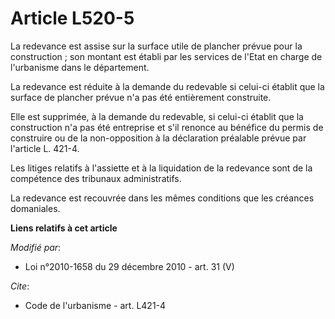 # Article L520-5

La redevance est assise sur la surface utile de plancher prévue pour la construction ; son montant est établi par les
services de l'Etat en charge de l'urbanisme dans le département.

La redevance est réduite à la demande du redevable si celui-ci établit que la surface de plancher prévue n'a pas été
entièrement construite. 

Elle est supprimée, à la demande du redevable, si celui-ci établit que la construction n'a pas été entreprise et s'il renonce
au bénéfice du permis de construire ou de la non-opposition à la déclaration préalable prévue par l'article L. 421-4. 

Les litiges relatifs à l'assiette et à la liquidation de la redevance sont de la compétence des tribunaux administratifs. 

La redevance est recouvrée dans les mêmes conditions que les créances domaniales.

**Liens relatifs à cet article**

_Modifié par_:

  - Loi n°2010-1658 du 29 décembre 2010 - art. 31 (V)

_Cite_:

  - Code de l'urbanisme - art. L421-4

